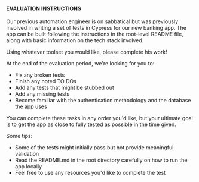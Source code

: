 #### EVALUATION INSTRUCTIONS

Our previous automation engineer is on sabbatical but was previously involved in writing a set of tests in Cypress for our new banking app. The app can be built following the instructions in the root-level README file,
along with basic information on the tech stack involved.

Using whatever toolset you would like, please complete his work!

At the end of the evaluation period, we're looking for you to:

* Fix any broken tests
* Finish any noted TO DOs
* Add any tests that might be stubbed out
* Add any missing tests
* Become familiar with the authentication methodology and the database the app uses

You can complete these tasks in any order you'd like, but your ultimate goal is to get the app as close to fully tested as possible in the time given.

Some tips:

* Some of the tests might initially pass but not provide meaningful validation
* Read the README.md in the root directory carefully on how to run the app locally
* Feel free to use any resources you'd like to complete the test
